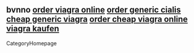 bvnno <a href=" http://www.ispor.org/disc/_disc/000000be.htm ">order viagra online</a>
<a href=" http://www.ispor.org/disc/_disc/000000bf.htm ">order generic cialis</a>
<a href=" http://www.ispor.org/disc/_disc/000000c0.htm ">cheap generic viagra</a>
<a href=" http://www.imsanw.org/_disc3/00000df9.htm ">order cheap viagra online</a>
<a href=" http://www.imsanw.org/_disc3/00000e02.htm ">viagra kaufen</a>
----
CategoryHomepage
